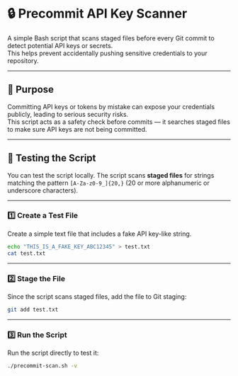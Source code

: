 # 🔒 Precommit API Key Scanner

A simple Bash script that scans staged files before every Git commit to detect potential API keys or secrets.  
This helps prevent accidentally pushing sensitive credentials to your repository.

---

## 🧠 Purpose

Committing API keys or tokens by mistake can expose your credentials publicly, leading to serious security risks.  
This script acts as a safety check before commits — it searches staged files to make sure API keys are not being committed.

---

## 🧪 Testing the Script

You can test the script locally. 
The script scans **staged files** for strings matching the pattern `[A-Za-z0-9_]{20,}` (20 or more alphanumeric or underscore characters).

---

### 1️⃣ Create a Test File

Create a simple text file that includes a fake API key-like string.

```bash
echo "THIS_IS_A_FAKE_KEY_ABC12345" > test.txt
cat test.txt
```
---

### 2️⃣ Stage the File

Since the script scans staged files, add the file to Git staging:

```bash 
git add test.txt
```
---

### 3️⃣ Run the Script

Run the script directly to test it:

```bash
./precommit-scan.sh -v
```



